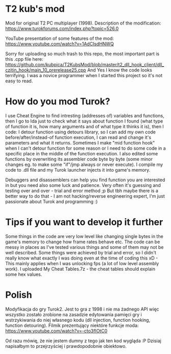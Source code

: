 # T2 kub's mod
Mod for original T2 PC multiplayer (1998).
Description of the modification: https://www.turokforums.com/index.php?topic=526.0

YouTube presentation of some features of the mod: https://www.youtube.com/watch?v=1AdCIsdHNWQ

Sorry for uploading so much trash to this repo, the most important part is this .cpp file here: https://github.com/kubpica/T2KubsMod/blob/master/t2_dll_hook_client/dll_czitin_hook/main_10_prerelease25.cpp
And Yes I know the code looks terrifying. I was a novice programmer when I started this project so it's not easy to read.

# How do you mod Turok?
I use Cheat Engine to find intresting (addresses of) variables and functions, then I go to Ida just to check what it says about function I found (what type of function it is, how many arguments and of what type it thinks it is), then I code: I detour function using detours library, so I can add my own code before/after/instead-of function execution, I can read and change it's parameters and what it returns. Sometimes I make "mid function hook" when I can't detour function for some reason or I need to do some code in a specific place in the middle of the function execution. I also edited some functions by overwriting its assembler code byte by byte (some minor changes eg. to make some "if"/jmp always or never execute). I compile my code to .dll file and my Turok launcher injects it into game's memory.

Debuggers and disassemblers can help you find function you are interested in but you need also some luck and patience. Very often it's guessing and testing over and over - trial and error method ;p But tbh maybe there is a better way to do that - I am not hacking/reverse engineering expert, I'm just passionate about Turok and programming :)

# Tips if you want to develop it further
Some things in the code are very low level like changing single bytes in the game's memory to change how frame rates behave etc. The code can be messy in places as I've tested various things and some of them may not be well described. Some things were achieved by trial and error, so I didn't really know what exactly I was doing even at the time of coding this xD - This mainly applies when I was unlocking fps (a lot of low level assembly work). I uploaded My Cheat Tables.7z - the cheat tables should explain some hex values.

# Polish
Modyfikacja do gry Turok2. Jest to gra z 1998 i nie ma żadnego API więc wszystko zostało zrobione na zasadzie edytowania pamięci gry i wstrzykiwania do niej własnego kodu (dll injection, function hooking, function detouring).
Filmik prezentujący niektóre funkcje moda: https://www.youtube.com/watch?v=-cto3fIOtC0

Od razu mówię, że nie jestem dumny z tego jak ten kod wygląda :P Dzisiaj napisałbym to przejrzyściej i prawdopodobnie obiektowo.
